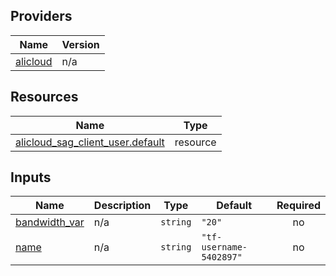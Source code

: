 <!-- BEGIN_TF_DOCS -->
## Providers

| Name | Version |
|------|---------|
| <a name="provider_alicloud"></a> [alicloud](#provider\_alicloud) | n/a |

## Resources

| Name | Type |
|------|------|
| [alicloud_sag_client_user.default](https://registry.terraform.io/providers/hashicorp/alicloud/latest/docs/resources/sag_client_user) | resource |

## Inputs

| Name | Description | Type | Default | Required |
|------|-------------|------|---------|:--------:|
| <a name="input_bandwidth_var"></a> [bandwidth\_var](#input\_bandwidth\_var) | n/a | `string` | `"20"` | no |
| <a name="input_name"></a> [name](#input\_name) | n/a | `string` | `"tf-username-5402897"` | no |
<!-- END_TF_DOCS -->    